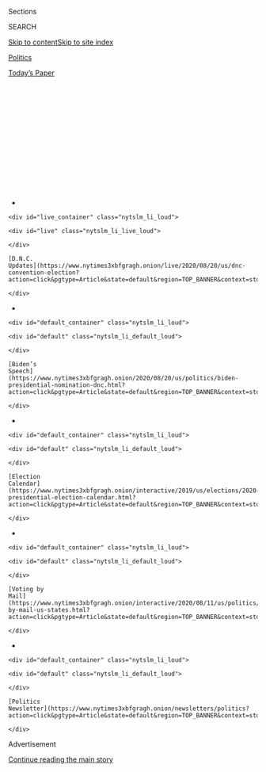 <div id="app">

<div>

<div>

<div>

<div class="NYTAppHideMasthead css-1q2w90k e1suatyy0">

<div class="section css-ui9rw0 e1suatyy2">

<div class="css-eph4ug er09x8g0">

<div class="css-6n7j50">

</div>

<span class="css-1dv1kvn">Sections</span>

<div class="css-10488qs">

<span class="css-1dv1kvn">SEARCH</span>

</div>

[Skip to content](#site-content)[Skip to site
index](#site-index)

</div>

<div id="masthead-section-label" class="css-1wr3we4 eaxe0e00">

[Politics](https://www.nytimes3xbfgragh.onion/section/politics)

</div>

<div class="css-10698na e1huz5gh0">

</div>

</div>

<div id="masthead-bar-one" class="section hasLinks css-15hmgas e1csuq9d3">

<div class="css-uqyvli e1csuq9d0">

</div>

<div class="css-1uqjmks e1csuq9d1">

</div>

<div class="css-9e9ivx">

[](https://myaccount.nytimes3xbfgragh.onion/auth/login?response_type=cookie&client_id=vi)

</div>

<div class="css-1bvtpon e1csuq9d2">

[Today’s
Paper](https://www.nytimes3xbfgragh.onion/section/todayspaper)

</div>

</div>

</div>

</div>

<div data-aria-hidden="false">

<div id="site-content" data-role="main">

<div>

<div class="css-1aor85t" style="opacity:0.000000001;z-index:-1;visibility:hidden">

<div class="css-1hqnpie">

<div class="css-epjblv">

<span class="css-17xtcya">[Politics](/section/politics)</span><span class="css-x15j1o">|</span><span class="css-fwqvlz">Behind
Joe Biden’s Evolution on L.G.B.T.Q.
Rights</span>

</div>

<div class="css-k008qs">

<div class="css-1iwv8en">

<span class="css-18z7m18"></span>

<div>

</div>

</div>

<span class="css-1n6z4y">https://nyti.ms/3fJpI77</span>

<div class="css-1705lsu">

<div class="css-4xjgmj">

<div class="css-4skfbu" data-role="toolbar" data-aria-label="Social Media Share buttons, Save button, and Comments Panel with current comment count" data-testid="share-tools">

  - 
  - 
  - 
  - 
    
    <div class="css-6n7j50">
    
    </div>

  - 

</div>

</div>

</div>

</div>

</div>

</div>

<div class="css-13pd83m">

<div id="NYT_TOP_BANNER_REGION">

<div>

<div id="styln-elections-notifications-menu" class="section css-l08pwh interactive-content interactive-size-medium">

<div class="css-17ih8de interactive-body">

<div class="nytslm_innerContainer" data-aria-live="polite">

<div class="nytslm_title">

</div>

  - 
    
    <div id="live_container" class="nytslm_li_loud">
    
    <div id="live" class="nytslm_li_live_loud">
    
    </div>
    
    [D.N.C.
    Updates](https://www.nytimes3xbfgragh.onion/live/2020/08/20/us/dnc-convention-election?action=click&pgtype=Article&state=default&region=TOP_BANNER&context=storylines_menu)
    
    </div>

  - 
    
    <div id="default_container" class="nytslm_li_loud">
    
    <div id="default" class="nytslm_li_default_loud">
    
    </div>
    
    [Biden’s
    Speech](https://www.nytimes3xbfgragh.onion/2020/08/20/us/politics/biden-presidential-nomination-dnc.html?action=click&pgtype=Article&state=default&region=TOP_BANNER&context=storylines_menu)
    
    </div>

  - 
    
    <div id="default_container" class="nytslm_li_loud">
    
    <div id="default" class="nytslm_li_default_loud">
    
    </div>
    
    [Election
    Calendar](https://www.nytimes3xbfgragh.onion/interactive/2019/us/elections/2020-presidential-election-calendar.html?action=click&pgtype=Article&state=default&region=TOP_BANNER&context=storylines_menu)
    
    </div>

  - 
    
    <div id="default_container" class="nytslm_li_loud">
    
    <div id="default" class="nytslm_li_default_loud">
    
    </div>
    
    [Voting by
    Mail](https://www.nytimes3xbfgragh.onion/interactive/2020/08/11/us/politics/vote-by-mail-us-states.html?action=click&pgtype=Article&state=default&region=TOP_BANNER&context=storylines_menu)
    
    </div>

  - 
    
    <div id="default_container" class="nytslm_li_loud">
    
    <div id="default" class="nytslm_li_default_loud">
    
    </div>
    
    [Politics
    Newsletter](https://www.nytimes3xbfgragh.onion/newsletters/politics?action=click&pgtype=Article&state=default&region=TOP_BANNER&context=storylines_menu)
    
    </div>

</div>

</div>

</div>

</div>

</div>

</div>

<div id="top-wrapper" class="css-1sy8kpn">

<div id="top-slug" class="css-l9onyx">

Advertisement

</div>

[Continue reading the main
story](#after-top)

<div class="ad top-wrapper" style="text-align:center;height:100%;display:block;min-height:250px">

<div id="top" class="place-ad" data-position="top" data-size-key="top">

</div>

</div>

<div id="after-top">

</div>

</div>

<div>

<div id="sponsor-wrapper" class="css-1hyfx7x">

<div id="sponsor-slug" class="css-19vbshk">

Supported by

</div>

[Continue reading the main
story](#after-sponsor)

<div id="sponsor" class="ad sponsor-wrapper" style="text-align:center;height:100%;display:block">

</div>

<div id="after-sponsor">

</div>

</div>

<div class="css-186x18t">

</div>

<div class="css-1vkm6nb ehdk2mb0">

# Behind Joe Biden’s Evolution on L.G.B.T.Q. Rights

</div>

Mr. Biden’s support for same-sex marriage in 2012 was a reversal for him
and a watershed moment in his shift — and the nation’s — on L.G.B.T.Q.
issues.

<div class="css-79elbk" data-testid="photoviewer-wrapper">

<div class="css-z3e15g" data-testid="photoviewer-wrapper-hidden">

</div>

<div class="css-1a48zt4 ehw59r15" data-testid="photoviewer-children">

![<span class="css-16f3y1r e13ogyst0" data-aria-hidden="true">Former
Vice President Joseph R. Biden Jr. at the Stonewall Inn, the historic
gay bar in Manhattan, in June
2019. </span><span class="css-cnj6d5 e1z0qqy90" itemprop="copyrightHolder"><span class="css-1ly73wi e1tej78p0">Credit...</span><span><span>Demetrius
Freeman for The New York
Times</span></span></span>](https://static01.graylady3jvrrxbe.onion/images/2020/06/21/us/politics/21biden-lgbt1/merlin_156639696_0f3d0690-7f50-4435-a8ef-6ffac66fb3db-articleLarge.jpg?quality=75&auto=webp&disable=upscale)

</div>

</div>

<div class="css-18e8msd">

<div class="css-pdw9fk epjyd6m0">

<div class="css-1txwxcy ey68jwv0" data-aria-hidden="true">

[![Adam
Nagourney](https://static01.graylady3jvrrxbe.onion/images/2018/02/20/multimedia/author-adam-nagourney/author-adam-nagourney-thumbLarge-v3.png
"Adam Nagourney")](https://www.nytimes3xbfgragh.onion/by/adam-nagourney)[![Thomas
Kaplan](https://static01.graylady3jvrrxbe.onion/images/2019/08/28/reader-center/author-thomas-kaplan/author-thomas-kaplan-thumbLarge-v2.png
"Thomas Kaplan")](https://www.nytimes3xbfgragh.onion/by/thomas-kaplan)

</div>

<div class="css-1baulvz">

By [<span class="css-1baulvz" itemprop="name">Adam
Nagourney</span>](https://www.nytimes3xbfgragh.onion/by/adam-nagourney)
and [<span class="css-1baulvz last-byline" itemprop="name">Thomas
Kaplan</span>](https://www.nytimes3xbfgragh.onion/by/thomas-kaplan)

</div>

</div>

  - 
    
    <div class="css-ld3wwf e16638kd2">
    
    Published June 21, 2020Updated June 22,
    2020
    
    </div>

  - 
    
    <div class="css-4xjgmj">
    
    <div class="css-pvvomx" data-role="toolbar" data-aria-label="Social Media Share buttons, Save button, and Comments Panel with current comment count" data-testid="share-tools">
    
      - 
      - 
      - 
      - 
        
        <div class="css-6n7j50">
        
        </div>
    
      - 
    
    </div>
    
    </div>

</div>

</div>

<div class="section meteredContent css-1r7ky0e" name="articleBody" itemprop="articleBody">

<div class="css-1fanzo5 StoryBodyCompanionColumn">

<div class="css-53u6y8">

[Joseph R. Biden
Jr.](https://www.nytimes3xbfgragh.onion/interactive/2020/us/elections/joe-biden.html)
voted for the Defense of Marriage Act in 1996, blocking federal
recognition of same-sex marriages. Two years earlier, he
[voted](https://www.nytimes3xbfgragh.onion/1994/08/02/us/senate-backs-cuts-for-schools-that-endorse-homosexuality.html)
to cut off federal funds to schools that teach the acceptance of
homosexuality. In 1973, Mr. Biden, in [an off-handed
response](https://www.newspapers.com/clip/53510488/the-morning-news/) to
a question, wondered if homosexuals in the military or government were
potential security risks.

</div>

</div>

<div>

</div>

<div class="css-1fanzo5 StoryBodyCompanionColumn">

<div class="css-53u6y8">

But today, Mr. Biden, the presumptive Democratic nominee for president,
has so completely identified himself with positions embraced by
L.G.B.T.Q. leaders that his history on gay rights has faded into the
mist. If he is elected president, said Chad Griffin, a political
consultant and longtime gay rights leader, Mr. Biden, the former vice
president, will be the “most pro-equality president we have ever had.”

Mr. Biden’s evolution was on vivid display last week as he celebrated
the [Supreme Court
decision](https://www.nytimes3xbfgragh.onion/2020/06/15/us/gay-transgender-workers-supreme-court.html)
protecting L.G.B.T.Q. workers from job discrimination. So were his
differences with [President
Trump](https://www.nytimes3xbfgragh.onion/interactive/2020/us/elections/donald-trump.html),
who barely acknowledged the ruling, and the Republican National
Committee, which is holding over the [party
platform](https://www.nytimes3xbfgragh.onion/2020/06/11/us/politics/republican-platform.html)
from 2016 that still opposes same-sex marriage and supports so-called
conversion therapy for L.G.B.T.Q. youth.

</div>

</div>

<div class="css-1fanzo5 StoryBodyCompanionColumn">

<div class="css-53u6y8">

Mr. Biden’s shifting views over the course of his political career
illustrate the extent to which the Democratic Party has changed as it
sought to keep pace with Americans, especially younger ones, who have
dismissed traditional stances on issues like same-sex marriage. Mr.
Biden has managed to not only keep pace with these evolving views, but
on same-sex marriage, he was a step ahead of many of his fellow
Democrats.

This has been the case despite the nuances of his record over the past
50 years, his centrist politics in a party that is moving to the left
and his age. Mr. Biden, 77, grew up in an era when homosexuality, the
word routinely used at the time, was often viewed as a sin and even a
crime.

He can slip into dated generalizations about gay and lesbian life, as he
did in an interview with Anderson Cooper at an L.G.B.T.Q. town hall
event on CNN last year. Talking about what San Francisco was like “15,
20 years ago,” he said that the city, with its large community of gay
men and lesbians, was “all about, well, you know, gay bathhouses,”
adding, “It’s all about round-the-clock sex.”

He has repeatedly told a story, recounted with variations on details of
the moment, of seeing two men kiss when he was a teenager and his father
saying: “Joey, it’s simple. They love each other.”

For all of the current unease with him on the left, Mr. Biden was the
highest-ranking Democrat to initially endorse same-sex marriage —
disclosing his position in a [television
interview](https://www.nytimes3xbfgragh.onion/2012/05/07/us/politics/biden-expresses-support-for-same-sex-marriages.html)
in May 2012 that helped prod President Barack Obama to take the same
position [in an
interview](https://www.nytimes3xbfgragh.onion/2012/05/10/us/politics/obama-says-same-sex-marriage-should-be-legal.html)
a few days later.

</div>

</div>

<div class="css-1fanzo5 StoryBodyCompanionColumn">

<div class="css-53u6y8">

“There’s no political barometer that would have told him to get ahead of
the White House on this,” said Pete Buttigieg, the former mayor of South
Bend, Ind., who is gay and ran against Mr. Biden for the Democratic
presidential
nomination.

<div id="NYT_MAIN_CONTENT_1_REGION" class="css-9tf9ac">

<div>

<div id="styln-nfldraft-updates-block" class="section interactive-content interactive-size-medium css-1ftcdic">

<div class="css-17ih8de interactive-body">

<div id="styln-briefing-block">

<div class="briefing-block-header-section">

# [Latest Updates: 2020 Election](https://www.nytimes3xbfgragh.onion/live/2020/08/19/us/dnc-convention-election?action=click&pgtype=Article&state=default&region=MAIN_CONTENT_1&context=storylines_live_updates)

</div>

<div class="briefing-block-lb-items">

<div class="briefing-block-update-time">

[7h
ago](https://www.nytimes3xbfgragh.onion/live/2020/08/19/us/dnc-convention-election?action=click&pgtype=Article&state=default&region=MAIN_CONTENT_1&context=storylines_live_updates#night-3-featured-more-policy-a-focus-on-women-and-a-full-throated-rejection-of-trump-by-his-predecessor)

</div>

<div>

[Night 3 featured more policy, a focus on women and a full-throated
rejection of Trump by his
predecessor.](https://www.nytimes3xbfgragh.onion/live/2020/08/19/us/dnc-convention-election?action=click&pgtype=Article&state=default&region=MAIN_CONTENT_1&context=storylines_live_updates#night-3-featured-more-policy-a-focus-on-women-and-a-full-throated-rejection-of-trump-by-his-predecessor)

</div>

<div class="briefing-block-update-time">

[9h
ago](https://www.nytimes3xbfgragh.onion/live/2020/08/19/us/dnc-convention-election?action=click&pgtype=Article&state=default&region=MAIN_CONTENT_1&context=storylines_live_updates#trump-live-tweeted-obamas-speech-tonight-hell-appear-on-fox-news-right-before-bidens-tomorrow)

</div>

<div>

[Trump live-tweeted Obama’s speech tonight. He’ll appear on Fox News
right before Biden’s
tomorrow.](https://www.nytimes3xbfgragh.onion/live/2020/08/19/us/dnc-convention-election?action=click&pgtype=Article&state=default&region=MAIN_CONTENT_1&context=storylines_live_updates#trump-live-tweeted-obamas-speech-tonight-hell-appear-on-fox-news-right-before-bidens-tomorrow)

</div>

<div class="briefing-block-update-time">

[9h
ago](https://www.nytimes3xbfgragh.onion/live/2020/08/19/us/dnc-convention-election?action=click&pgtype=Article&state=default&region=MAIN_CONTENT_1&context=storylines_live_updates#advocates-for-domestic-violence-survivors-praised-biden-in-a-video)

</div>

<div>

[Advocates for domestic violence survivors praised Biden in a
video.](https://www.nytimes3xbfgragh.onion/live/2020/08/19/us/dnc-convention-election?action=click&pgtype=Article&state=default&region=MAIN_CONTENT_1&context=storylines_live_updates#advocates-for-domestic-violence-survivors-praised-biden-in-a-video)

</div>

</div>

<div class="briefing-block-footer">

<div class="briefing-block-footer-meta">

[See more
updates](https://www.nytimes3xbfgragh.onion/live/2020/08/19/us/dnc-convention-election?action=click&pgtype=Article&state=default&region=MAIN_CONTENT_1&context=storylines_live_updates)

</div>

</div>

</div>

</div>

</div>

</div>

</div>

But in voting for the Defense of Marriage Act, a bill that was passed
with overwhelming support from both parties and signed by President Bill
Clinton, Mr. Biden, then a Delaware senator, lent his name to
legislation that came to be known as one of the biggest legislative
setbacks for the gay rights movement in its history. His musing about
gay men and lesbians as security risks in 1973, and his support for a
measure restricting how homosexuality was presented to schoolchildren,
reflects the kind of attitudes that gay and lesbian activists had to
battle during the early decades of the movement.

“Did Joe Biden evolve on the issue of marriage like most of the rest of
the country?” said Sarah McBride, a longtime transgender activist who
grew up in Delaware and was close to Mr. Biden’s late son, Beau Biden.
“Yes. Frankly, we should want leaders with big minds and open hearts
who are willing to evolve and, in the case of Joe Biden, bring the
country along.”

</div>

</div>

<div class="css-79elbk" data-testid="photoviewer-wrapper">

<div class="css-z3e15g" data-testid="photoviewer-wrapper-hidden">

</div>

<div class="css-1a48zt4 ehw59r15" data-testid="photoviewer-children">

![<span class="css-16f3y1r e13ogyst0" data-aria-hidden="true">Mr. Biden
supported the Defense of Marriage Act when serving as a senator from
Delaware in 1996. The Supreme Court overturned the act with a decision
in
2013.</span><span class="css-cnj6d5 e1z0qqy90" itemprop="copyrightHolder"><span class="css-1ly73wi e1tej78p0">Credit...</span><span>Mark
Wilson/Getty
Images</span></span>](https://static01.graylady3jvrrxbe.onion/images/2020/06/21/us/politics/21biden-lgbt2/merlin_67512224_a3e4e1a8-0d79-40e9-b641-3da8e48f0083-articleLarge.jpg?quality=75&auto=webp&disable=upscale)

</div>

</div>

<div class="css-1fanzo5 StoryBodyCompanionColumn">

<div class="css-53u6y8">

Evan Wolfson, who founded the advocacy group Freedom to Marry and was a
leader in the campaign for same-sex marriage, said his organization had
specifically sought Mr. Biden’s backing, saying that he had over the
years shown a willingness to hear arguments and to change his thinking.

“When people criticize him as not being the most liberal, the most
progressive, the candidate they might have first wanted and so on, he
will find a principled center-left place and move toward it,” Mr.
Wolfson said.

“He voted wrong on that in the ’90s,” Mr. Wolfson said of Mr. Biden’s
support of the Defense of Marriage Act. “But he never spoke in
discriminatory ways, and he kept his mind and heart open.”

</div>

</div>

<div class="css-1fanzo5 StoryBodyCompanionColumn">

<div class="css-53u6y8">

Mr. Trump’s administration, by contrast, urged the Supreme Court,
unsuccessfully, not to extend the 1964 Civil Rights Act’s protections
against workplace discrimination to gay and transgender people. This
month, the administration [moved to roll back
protections](https://www.nytimes3xbfgragh.onion/2020/06/12/us/politics/trump-transgender-rights.html)
for transgender people against discrimination by doctors, hospitals and
health insurance companies. And his administration has repeatedly
nominated federal judges with records opposing L.G.B.T.Q. rights.

Still, Mr. Biden’s own history on gay rights — along with calling Mike
Pence, the conservative vice president, a [“decent
guy”](https://www.cnn.com/2019/02/28/politics/joe-biden-mike-pence-decent-guy-criticize-respond/index.html)
— made him vulnerable to criticism from the left as he sought the
Democratic presidential nomination.

“As queer people, we abhor the way that Biden, in his eagerness to reach
across the aisle, winds up being an apologist for homophobes like Mike
Pence,” Cynthia Nixon, the actress and activist who challenged Andrew M.
Cuomo in 2018 for the Democratic nomination for governor in New York,
said in a statement. “But we also remember how powerful an ally he was
as vice president, and how instrumental he was in pulling Obama to the
right place in a way few people could have.”

During the Democratic presidential primary race, Senator Bernie Sanders
of Vermont invoked Mr. Biden’s vote on the Defense of Marriage Act to
paint him as out of touch with today’s Democratic Party.

“I cast a vote against the so-called Defense of Marriage Act, which was
a homophobic act brought by the right wing,” Mr. Sanders [said on the
ABC program “This
Week”](https://abcnews.go.com/Politics/week-transcript-20-sen-bernie-sanders-dr-ben/story?id=69465733)
in March. “Back then, it was not an easy vote. Joe voted for it.”

Mr. Biden has suggested that his vote was a way of precluding a
constitutional amendment against same-sex
marriage.

[In 2006](http://www.nbcnews.com/id/13085904/ns/meet_the_press/t/transcript-june/),
Mr. Biden said “marriage is between a man and a woman,” and [in his 2008
vice-presidential
debate](https://www.nytimes3xbfgragh.onion/elections/2008/president/debates/transcripts/vice-presidential-debate.html)
with Sarah Palin, he asserted that he opposed “redefining from a civil
side what constitutes marriage.” But his later decision to jump out
front on same-sex marriage erased, for the most part, concerns
L.G.B.T.Q. leaders had about those statements and his vote on the
Defense of Marriage Act, particularly given Mr. Trump’s record.

</div>

</div>

<div class="css-1fanzo5 StoryBodyCompanionColumn">

<div class="css-53u6y8">

“If we established purity tests for elected officials, nobody would
pass,” said Emily Hecht-McGowan, who served as director for L.G.B.T.Q.
equality at the Biden Foundation, a nonprofit group, until it was
disbanded in 2019 when he began his presidential run. “If we keep
holding up our elected officials to these purity tests, we will never
grow us a nation.”

Mr. Griffin, the political consultant, said he was not bothered by the
Defense of Marriage Act vote that, he noted, was “25, 26 years ago, when
I was 19 years old and still in the closet.”

“Joe Biden has had 25 years since then to establish his own record and
legacy,” he said. “I do not think that anyone can define Joe Biden by a
vote 25 years ago when he has literally spent more than a decade
championing L.G.B.T.Q. rights.”

From the first weeks after the riots at the Stonewall Inn and the start
of the modern-day gay rights movement, L.G.B.T.Q. leaders called for gay
men and lesbians to come out. The explicit strategy was that increased
visibility — as family members, co-workers, civic leaders, celebrities —
would lead to more acceptance by the general public. One of Mr. Biden’s
grandchildren identifies as L.G.B.T.Q., an aide said.

Ms. McBride said that Mr. Biden grieved with her after her husband died
at the age of 28; Mr. Biden had just lost his own son. He has officiated
at two gay weddings, including in 2017 when Henry R. Muñoz III, who was
then the Democratic National Committee’s finance chairman, married his
husband at Mr. Biden’s home at the time in Northern Virginia.

“He let me work alongside of him to push people in the administration on
marriage equality, and then he married me,” Mr. Muñoz said.

The moment that elevated Mr. Biden’s standing among gay and lesbian
activists was his appearance on NBC’s “Meet the Press” as vice president
in 2012 when, in response to a question, he said he supported same-sex
marriage. His response, which aides said was not calculated or planned,
blindsided the White House and Mr. Obama, who had not yet staked out
that position.

</div>

</div>

<div class="css-1fanzo5 StoryBodyCompanionColumn">

<div class="css-53u6y8">

Given that he was a moderate Democrat with strong ties to blue-collar
workers, that response changed the contours of the discussion and, in
the view of many activists, emboldened other elected officials to jump
on as well. Ms. Hecht-McGowan said she was campaigning in a pitched, and
ultimately successful, battle on an initiative permitting same-sex
marriage in Maryland.

“He created this watershed moment for the movement,” Ms. Hecht-McGowan
said. “I believe that moment was the tipping point for the movement on
marriage. He did what he needed to do.”

It seems clear that whatever reservations L.G.B.T.Q. leaders have had
over the years with Mr. Biden, they have largely abandoned them in this
presidential race.

“He has been supporting L.G.B.T.Q. people for quite some time,” said
Alphonso David, the president of the Human Rights Campaign, a civil
rights organization. “And yes, we have votes that he’s taken that we
wish he would have voted differently. But ultimately when we look at his
entire record, he has a very strong record of supporting L.G.B.T.Q.
equality.”

Kitty Bennett contributed
research.

</div>

</div>

<div>

</div>

</div>

<div>

</div>

<div>

</div>

<div id="NYT_BELOW_MAIN_CONTENT_REGION">

<div>

<div id="STLYN_guide_v1_STYLN_guide_a" class="section css-l08pwh interactive-content interactive-size-medium">

<div class="css-17ih8de interactive-body">

<div class="g-story g-freebird g-max-limit" data-preview-slug="styln-scroll-guide">

</div>

<div id="g-electionguide-id" class="g-electionguide">

<div class="g-electionguide-container">

<div class="g-electionguide-wrapper">

<div class="g-electionguide-logo">

</div>

# Our 2020 Election Guide

Updated Aug. 20, 2020

  - 
    
    -----
    
    ## Convention Recap
    
      - Joe Biden accepted the Democratic nomination, urging Americans
        to have faith that they could [“overcome this season of
        darkness.”](https://www.nytimes3xbfgragh.onion/2020/08/20/us/politics/Joe-Biden-accepts-democratic-nomination.html?action=click&pgtype=Article&state=default&region=BELOW_MAIN_CONTENT&context=storylines_guide)

  - 
    
    -----
    
    ## News Analysis
    
      - Looming over Mr. Biden’s nomination was the ever-present shadow
        of another man who’s poised to dominate the campaign: [Donald J.
        Trump](https://www.nytimes3xbfgragh.onion/2020/08/20/us/politics/biden-dnc-speech-trump.html?action=click&pgtype=Article&state=default&region=BELOW_MAIN_CONTENT&context=storylines_guide).

  - 
    
    -----
    
    ## Keep Up With Our Coverage
    
      - Get an
        [email](https://www.nytimes3xbfgragh.onion/newsletters/politics?action=click&pgtype=Article&state=default&region=BELOW_MAIN_CONTENT&context=storylines_guide)
        recapping the day’s news
    
    <!-- end list -->
    
      - Download our mobile app on
        [iOS](https://apps.apple.com/us/app/nytimes/id284862083?ls=1&mat_click_id=5c79ae7455014fd1bd66b5610c05b8f2-20191112-16948&referrer=mat_click_id%3D5c79ae7455014fd1bd66b5610c05b8f2-20191112-16948%26link_click_id%3D722930677036718082)
        and
        [Android](http://a.localytics.com/android?id=com.nytimes.android&referrer=utm_source%3Dother_nyt_mobile_web%26utm_medium%3DWeb%2520page%26utm_term%3DGeneral%2520Mobile%2520Page%26utm_campaign%3DNYT%2520Mobile%2520General%2520Page)
        and turn on Breaking News and Politics alerts

</div>

</div>

</div>

</div>

</div>

</div>

</div>

<div>

</div>

<div>

<div id="bottom-wrapper" class="css-1ede5it">

<div id="bottom-slug" class="css-l9onyx">

Advertisement

</div>

[Continue reading the main
story](#after-bottom)

<div id="bottom" class="ad bottom-wrapper" style="text-align:center;height:100%;display:block;min-height:90px">

</div>

<div id="after-bottom">

</div>

</div>

</div>

</div>

</div>

## Site Index

<div>

</div>

## Site Information Navigation

  - [© <span>2020</span> <span>The New York Times
    Company</span>](https://help.nytimes3xbfgragh.onion/hc/en-us/articles/115014792127-Copyright-notice)

<!-- end list -->

  - [NYTCo](https://www.nytco.com/)
  - [Contact
    Us](https://help.nytimes3xbfgragh.onion/hc/en-us/articles/115015385887-Contact-Us)
  - [Work with us](https://www.nytco.com/careers/)
  - [Advertise](https://nytmediakit.com/)
  - [T Brand Studio](http://www.tbrandstudio.com/)
  - [Your Ad
    Choices](https://www.nytimes3xbfgragh.onion/privacy/cookie-policy#how-do-i-manage-trackers)
  - [Privacy](https://www.nytimes3xbfgragh.onion/privacy)
  - [Terms of
    Service](https://help.nytimes3xbfgragh.onion/hc/en-us/articles/115014893428-Terms-of-service)
  - [Terms of
    Sale](https://help.nytimes3xbfgragh.onion/hc/en-us/articles/115014893968-Terms-of-sale)
  - [Site
    Map](https://spiderbites.nytimes3xbfgragh.onion)
  - [Help](https://help.nytimes3xbfgragh.onion/hc/en-us)
  - [Subscriptions](https://www.nytimes3xbfgragh.onion/subscription?campaignId=37WXW)

</div>

</div>

</div>

</div>
